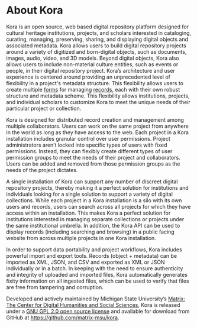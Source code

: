 # About Kora

Kora is an open source, web based digital repository platform designed for cultural heritage institutions, projects, and scholars interested in cataloging, curating, managing, preserving, sharing, and displaying digital objects and associated metadata. Kora allows users to build digital repository projects around a variety of digitized and born-digital objects, such as documents, images, audio, video, and 3D models. Beyond digital objects, Kora also allows users to include non-material culture entities, such as events or people, in their digital repository project. Kora’s architecture and user experience is centered around providing an unprecedented level of flexibility in a project's metadata structure. This flexibility allows users to create multiple [forms](../getting-started/core_concepts/#form) for managing [records](../getting-started/core_concepts/#records), each with their own robust structure and metadata scheme. This flexibility allows institutions, projects, and individual scholars to customize Kora to meet the unique needs of their particular project or collection.

Kora is designed for distributed record creation and management among multiple collaborators. Users can work on the same project from anywhere in the world as long as they have access to the web. Each project in a Kora installation includes granular control over user permissions. Project administrators aren’t locked into specific types of users with fixed permissions. Instead, they can flexibly create different types of user permission groups to meet the needs of their project and collaborators. Users can be added and removed from those permission groups as the needs of the project dictates.

A single installation of Kora can support any number of discreet digital repository projects, thereby making it a perfect solution for institutions and individuals looking for a single solution to support a variety of digital collections. While each project in a Kora installation is a silo with its own users and records, users can search across all projects for which they have access within an installation. This makes Kora a perfect solution for institutions interested in managing separate collections or projects under the same institutional umbrella. In addition, the Kora API can be used to display records (including searching and browsing) in a public facing website from across multiple projects in one Kora installation.

In order to support data portability and project workflows, Kora includes powerful import and export tools. Records (object + metadata) can be imported as XML, JSON, and CSV and exported as XML or JSON individually or in a batch. In keeping with the need to ensure authenticity and integrity of uploaded and imported files, Kora automatically generates fixity information on all ingested files, which can be used to verify that files are free from tampering and corruption.

Developed and actively maintained by Michigan State University’s [Matrix: The Center for Digital Humanities and Social Sciences](https://matrix.msu.edu), Kora is released under a [GNU GPL 2.0 open source license](https://github.com/matrix-msu/kora/blob/master/LICENSE) and available for download from GitHub at <https://github.com/matrix-msu/kora>.

<!--
!!! warning
    This is a common warning type admonition

        extra_css: [extra.css]

!!! caution
    This is a common caution type admonition

        extra_css: [extra.css]

!!! caution ""
    This caution admonition has had its title and icon suppressed

        extra_css: [extra.css]


!!! tip
    This is a common tip type of admonition

        extra_css: [extra.css]

!!! tip "Changed tip title from 'Tip'"
    This tip has had its title changed

        extra_css: [extra.css]

!!! note
    This is a common note type of admonition

        extra_css: [extra.css]

!!! generic
    This is a generic admonition, which will generate when the stated type is not recognized.

        extra_css: [extra.css]

!!! note ""
    This note admonition has its title and icon suppressed

        extra_css: [extra.css]
-->
